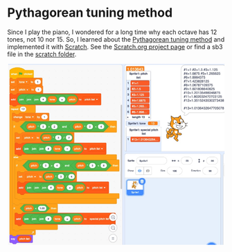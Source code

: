 # Pythagorean tuning method

Since I play the piano, I wondered for a long time why each octave has 12 tones, not 10 nor 15. So, I learned about the [Pythagorean tuning method](https://en.wikipedia.org/wiki/Pythagorean_tuning) and implemented it with [Scratch](https://scratch.mit.edu/). See the [Scratch.org project page](https://scratch.mit.edu/projects/243436547) or find a sb3 file in the [scratch folder](scratch/).


<p align="center">
  <img src="images/code3-scratch.jpg" width="500" />
</p>


